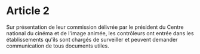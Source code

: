 # Article 2

Sur présentation de leur commission délivrée par le président du Centre national du cinéma et de l'image animée, les contrôleurs ont entrée dans les établissements qu'ils sont chargés de surveiller et peuvent demander communication de tous documents utiles.
